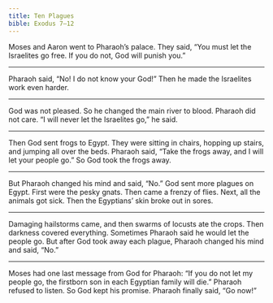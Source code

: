 ```yaml
---
title: Ten Plagues
bible: Exodus 7–12
---
```


Moses and Aaron went to
Pharaoh’s palace. They said,
“You must let the Israelites go free.
If you do not, God will punish you.”

---

Pharaoh said, “No! I do not
know your God!”
Then he made the Israelites
work even harder.

---

God was not pleased.
So he changed the main river to blood.
Pharaoh did not care. “I will never
let the Israelites go,” he said.

---

Then God sent frogs to Egypt.
They were sitting in chairs, hopping up
stairs, and jumping all over the beds.
Pharaoh said, “Take the frogs away, and
I will let your people go.”
So God took the frogs away.

---

But Pharaoh changed his mind
and said, “No.”
God sent more plagues on Egypt.
First were the pesky gnats.
Then came a frenzy of flies.
Next, all the animals got sick.
Then the Egyptians’ skin broke
out in sores.

---

Damaging hailstorms came,
and then swarms of locusts ate the crops.
Then darkness covered everything.
Sometimes Pharaoh said he would
let the people go.
But after God took away each plague,
Pharaoh changed his mind and said, “No.”

---

Moses had one last message from God
for Pharaoh: “If you do not let my
people go, the firstborn son in each
Egyptian family will die.”
Pharaoh refused to listen.
So God kept his promise.
Pharaoh finally said, “Go now!”

